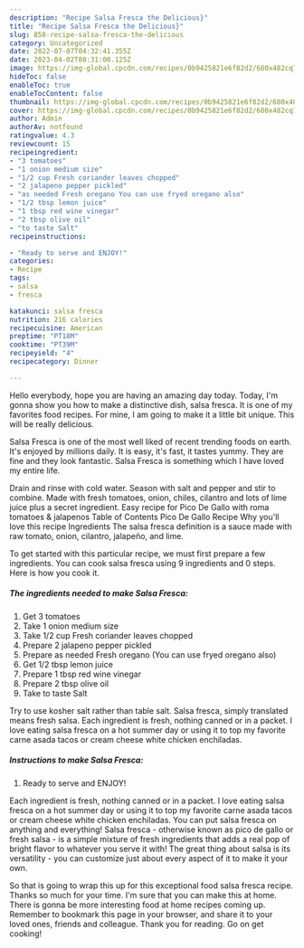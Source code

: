 ```yaml
---
description: "Recipe Salsa Fresca the Delicious}"
title: "Recipe Salsa Fresca the Delicious}"
slug: 858-recipe-salsa-fresca-the-delicious
category: Uncategorized
date: 2022-07-07T04:32:41.355Z
date: 2023-04-02T08:31:00.125Z
image: https://img-global.cpcdn.com/recipes/0b9425821e6f82d2/680x482cq70/salsa-fresca-recipe-main-photo.jpg
hideToc: false
enableToc: true
enableTocContent: false
thumbnail: https://img-global.cpcdn.com/recipes/0b9425821e6f82d2/680x482cq70/salsa-fresca-recipe-main-photo.jpg
cover: https://img-global.cpcdn.com/recipes/0b9425821e6f82d2/680x482cq70/salsa-fresca-recipe-main-photo.jpg
author: Admin
authorAv: notfound
ratingvalue: 4.3
reviewcount: 15
recipeingredient:
- "3 tomatoes"
- "1 onion medium size"
- "1/2 cup Fresh coriander leaves chopped"
- "2 jalapeno pepper pickled"
- "as needed Fresh oregano You can use fryed oregano also"
- "1/2 tbsp lemon juice"
- "1 tbsp red wine vinegar"
- "2 tbsp olive oil"
- "to taste Salt"
recipeinstructions:

- "Ready to serve and ENJOY!"
categories:
- Recipe
tags:
- salsa
- fresca

katakunci: salsa fresca 
nutrition: 216 calories
recipecuisine: American
preptime: "PT18M"
cooktime: "PT39M"
recipeyield: "4"
recipecategory: Dinner

---
```



Hello everybody, hope you are having an amazing day today. Today, I'm gonna show you how to make a distinctive dish, salsa fresca. It is one of my favorites food recipes. For mine, I am going to make it a little bit unique. This will be really delicious.

Salsa Fresca is one of the most well liked of recent trending foods on earth. It's enjoyed by millions daily. It is easy, it's fast, it tastes yummy. They are fine and they look fantastic. Salsa Fresca is something which I have loved my entire life.

Drain and rinse with cold water. Season with salt and pepper and stir to combine. Made with fresh tomatoes, onion, chiles, cilantro and lots of lime juice plus a secret ingredient. Easy recipe for Pico De Gallo with roma tomatoes &amp; jalapenos Table of Contents Pico De Gallo Recipe Why you&#39;ll love this recipe Ingredients The salsa fresca definition is a sauce made with raw tomato, onion, cilantro, jalapeño, and lime.


To get started with this particular recipe, we must first prepare a few ingredients. You can cook salsa fresca using 9 ingredients and 0 steps. Here is how you cook it.

<!--inarticleads1-->

##### The ingredients needed to make Salsa Fresca:

1. Get 3 tomatoes
1. Take 1 onion medium size
1. Take 1/2 cup Fresh coriander leaves chopped
1. Prepare 2 jalapeno pepper pickled
1. Prepare as needed Fresh oregano (You can use fryed oregano also)
1. Get 1/2 tbsp lemon juice
1. Prepare 1 tbsp red wine vinegar
1. Prepare 2 tbsp olive oil
1. Take to taste Salt


Try to use kosher salt rather than table salt. Salsa fresca, simply translated means fresh salsa. Each ingredient is fresh, nothing canned or in a packet. I love eating salsa fresca on a hot summer day or using it to top my favorite carne asada tacos or cream cheese white chicken enchiladas. 

<!--inarticleads2-->

##### Instructions to make Salsa Fresca:


1. Ready to serve and ENJOY!

Each ingredient is fresh, nothing canned or in a packet. I love eating salsa fresca on a hot summer day or using it to top my favorite carne asada tacos or cream cheese white chicken enchiladas. You can put salsa fresca on anything and everything! Salsa fresca - otherwise known as pico de gallo or fresh salsa - is a simple mixture of fresh ingredients that adds a real pop of bright flavor to whatever you serve it with! The great thing about salsa is its versatility - you can customize just about every aspect of it to make it your own. 

So that is going to wrap this up for this exceptional food salsa fresca recipe. Thanks so much for your time. I'm sure that you can make this at home. There is gonna be more interesting food at home recipes coming up. Remember to bookmark this page in your browser, and share it to your loved ones, friends and colleague. Thank you for reading. Go on get cooking!
